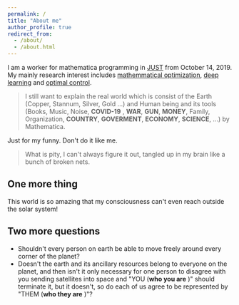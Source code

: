 ```yaml
---
permalink: /
title: "About me"
author_profile: true
redirect_from: 
  - /about/
  - /about.html
---
```


I am a worker for mathematica programming in [JUST](www.just.edu.cn) from October 14, 2019. My mainly research interest includes [mathemmatical optimization](https://en.wikipedia.org/wiki/Mathematical_optimization), [deep learning](https://en.wikipedia.org/wiki/Deep_learning) and [optimal control](https://en.wikipedia.org/wiki/Optimal_control). 

> I still want to explain the real world which is consist of the Earth (Copper, Stannum, Silver, Gold ...) and Human being and its tools (Books, Music, Noise, **COVID-19** , **WAR**, **GUN**, **MONEY**, Family, Organization, **COUNTRY**, **GOVERMENT**, **ECONOMY**, **SCIENCE**, ...) by Mathematica.

Just for my funny. Don't do it like me.
> What is pity, I can't always figure it out, tangled up in my brain like a bunch of broken nets.


One more thing
------
This world is so amazing that my consciousness can't even reach outside the solar system!

Two more questions
------
- Shouldn't every person on earth be able to move freely around every corner of the planet?
- Doesn't the earth and its ancillary resources belong to everyone on the planet, and then isn't it only necessary for one person to disagree with you sending satellites into space and "YOU (**who you are** )" should terminate it, but it doesn't, so do each of us agree to be represented by "THEM (**who they are** )"?
